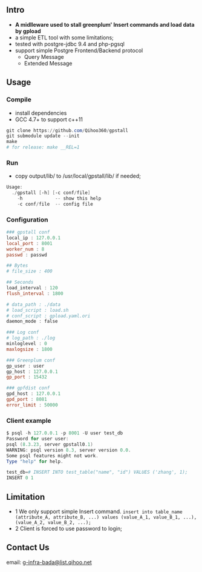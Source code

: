 ## Intro
* **A midlleware used to stall greenplum' Insert commands and load data by gpload**
* a simple ETL tool with some limitations;
* tested with postgre-jdbc 9.4 and php-pgsql
* support simple Postgre Frontend/Backend protocol
  - Query Message
  - Extended Message

## Usage

### Compile

* install dependencies
* GCC 4.7+ to support c++11

```powershell
git clone https://github.com/Qihoo360/gpstall
git submodule update --init
make
# for release: make __REL=1
```

### Run
* copy output/lib/ to /usr/local/gpstall/lib/ if needed;
```powershell
Usage:
  ./gpstall [-h] [-c conf/file]
    -h            -- show this help
    -c conf/file  -- config file
```

### Configuration

```powershell
### gpstall conf
local_ip : 127.0.0.1
local_port : 8001
worker_num : 8
passwd : passwd

## Bytes
# file_size : 400

## Seconds
load_interval : 120
flush_interval : 1800

# data_path : ./data
# load_script : load.sh
# conf_script : gpload.yaml.ori
daemon_mode : false

### Log conf
# log_path : ./log
minloglevel : 0
maxlogsize : 1800

### Greenplum conf
gp_user : user
gp_host : 127.0.0.1
gp_port : 15432

### gpfdist conf
gpd_host : 127.0.0.1
gpd_port : 8081
error_limit : 50000
```

### Client example

```powershell
$ psql -h 127.0.0.1 -p 8001 -U user test_db
Password for user user:
psql (8.3.23, server gpstall0.1)
WARNING: psql version 8.3, server version 0.0.
Some psql features might not work.
Type "help" for help.

test_db=# INSERT INTO test_table("name", "id") VALUES ('zhang', 1);
INSERT 0 1
```

## Limitation

* 1 We only support simple Insert command.
`insert into table_name (attribute_A, attribute_B, ...) values (value_A_1, value_B_1, ...), (value_A_2, value_B_2, ...);`
* 2 Client is forced to use password to login;

## Contact Us
email: g-infra-bada@list.qihoo.net
